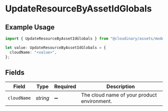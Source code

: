 # UpdateResourceByAssetIdGlobals

## Example Usage

```typescript
import { UpdateResourceByAssetIdGlobals } from "@cloudinary/assets/models/operations";

let value: UpdateResourceByAssetIdGlobals = {
  cloudName: "<value>",
};
```

## Fields

| Field                                       | Type                                        | Required                                    | Description                                 |
| ------------------------------------------- | ------------------------------------------- | ------------------------------------------- | ------------------------------------------- |
| `cloudName`                                 | *string*                                    | :heavy_minus_sign:                          | The cloud name of your product environment. |